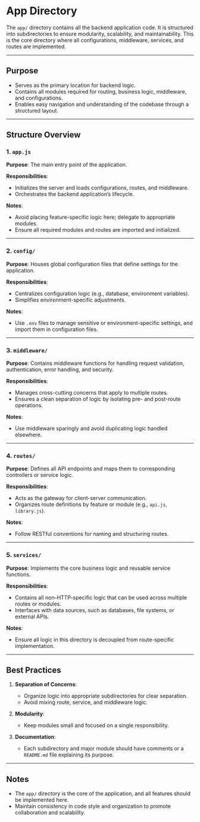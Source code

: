 # App Directory

The `app/` directory contains all the backend application code. It is structured into subdirectories to ensure modularity, scalability, and maintainability. This is the core directory where all configurations, middleware, services, and routes are implemented.

---

## Purpose

- Serves as the primary location for backend logic.
- Contains all modules required for routing, business logic, middleware, and configurations.
- Enables easy navigation and understanding of the codebase through a structured layout.

---

## Structure Overview

### 1. `app.js`

**Purpose**: The main entry point of the application.

**Responsibilities**:

- Initializes the server and loads configurations, routes, and middleware.
- Orchestrates the backend application’s lifecycle.

**Notes**:

- Avoid placing feature-specific logic here; delegate to appropriate modules.
- Ensure all required modules and routes are imported and initialized.

---

### 2. `config/`

**Purpose**: Houses global configuration files that define settings for the application.

**Responsibilities**:

- Centralizes configuration logic (e.g., database, environment variables).
- Simplifies environment-specific adjustments.

**Notes**:

- Use `.env` files to manage sensitive or environment-specific settings, and import them in configuration files.

---

### 3. `middleware/`

**Purpose**: Contains middleware functions for handling request validation, authentication, error handling, and security.

**Responsibilities**:

- Manages cross-cutting concerns that apply to multiple routes.
- Ensures a clean separation of logic by isolating pre- and post-route operations.

**Notes**:

- Use middleware sparingly and avoid duplicating logic handled elsewhere.

---

### 4. `routes/`

**Purpose**: Defines all API endpoints and maps them to corresponding controllers or service logic.

**Responsibilities**:

- Acts as the gateway for client-server communication.
- Organizes route definitions by feature or module (e.g., `api.js`, `library.js`).

**Notes**:

- Follow RESTful conventions for naming and structuring routes.

---

### 5. `services/`

**Purpose**: Implements the core business logic and reusable service functions.

**Responsibilities**:

- Contains all non-HTTP-specific logic that can be used across multiple routes or modules.
- Interfaces with data sources, such as databases, file systems, or external APIs.

**Notes**:

- Ensure all logic in this directory is decoupled from route-specific implementation.

---

## Best Practices

1. **Separation of Concerns**:
   - Organize logic into appropriate subdirectories for clear separation.
   - Avoid mixing route, service, and middleware logic.

2. **Modularity**:
   - Keep modules small and focused on a single responsibility.

3. **Documentation**:
   - Each subdirectory and major module should have comments or a `README.md` file explaining its purpose.

---

## Notes

- The `app/` directory is the core of the application, and all features should be implemented here.
- Maintain consistency in code style and organization to promote collaboration and scalability.
